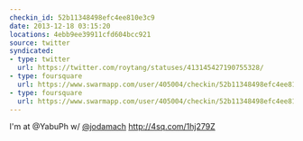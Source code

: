 ```yaml
---
checkin_id: 52b11348498efc4ee810e3c9
date: 2013-12-18 03:15:20
locations: 4ebb9ee39911cfd604bcc921
source: twitter
syndicated:
- type: twitter
  url: https://twitter.com/roytang/statuses/413145427190755328/
- type: foursquare
  url: https://www.swarmapp.com/user/405004/checkin/52b11348498efc4ee810e3c9?s=tjeNCeYojyI4oH8323lzNLYwgMY&ref=tw
- type: foursquare
  url: https://www.swarmapp.com/user/405004/checkin/52b11348498efc4ee810e3c9?s=tjeNCeYojyI4oH8323lzNLYwgMY&ref=tw
---
```


I'm at @YabuPh w/ [@jodamach](https://twitter.com/jodamach/) http://4sq.com/1hj279Z